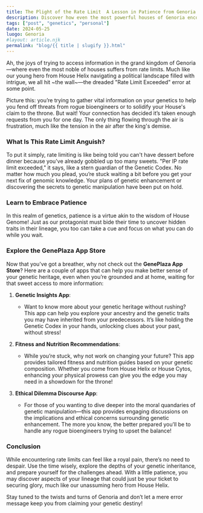 ```yaml
---
title: The Plight of the Rate Limit  A Lesson in Patience from Genoria
description: Discover how even the most powerful houses of Genoria encounter limits and learn about some of the GenePlaza apps that can help you make the most of your genetic journey.
tags: ["post", "genetics", "personal"]
date: 2024-05-25
luogo: Genoria
#layout: article.njk
permalink: "blog/{{ title | slugify }}.html"
---
```


Ah, the joys of trying to access information in the grand kingdom of Genoria—where even the most noble of houses suffers from rate limits. Much like our young hero from House Helix navigating a political landscape filled with intrigue, we all hit ~the wall~—the dreaded "Rate Limit Exceeded" error at some point. 

Picture this: you’re trying to gather vital information on your genetics to help you fend off threats from rogue bioengineers or to solidify your House's claim to the throne. But wait! Your connection has decided it’s taken enough requests from you for one day. The only thing flowing through the air is frustration, much like the tension in the air after the king's demise.

### What Is This Rate Limit Anguish?

To put it simply, rate limiting is like being told you can't have dessert before dinner because you've already gobbled up too many sweets. "Per IP rate limit exceeded," it says, like a stern guardian of the Genetic Codex. No matter how much you plead, you’re stuck waiting a bit before you get your next fix of genomic knowledge. Your plans of genetic enhancement or discovering the secrets to genetic manipulation have been put on hold.

### Learn to Embrace Patience

In this realm of genetics, patience is a virtue akin to the wisdom of House Genome! Just as our protagonist must bide their time to uncover hidden traits in their lineage, you too can take a cue and focus on what you can do while you wait. 

### Explore the GenePlaza App Store

Now that you've got a breather, why not check out the **GenePlaza App Store**? Here are a couple of apps that can help you make better sense of your genetic heritage, even when you’re grounded and at home, waiting for that sweet access to more information:

1. **Genetic Insights App**:
   - Want to know more about your genetic heritage without rushing? This app can help you explore your ancestry and the genetic traits you may have inherited from your predecessors. It’s like holding the Genetic Codex in your hands, unlocking clues about your past, without stress!

2. **Fitness and Nutrition Recommendations**:
   - While you’re stuck, why not work on changing your future? This app provides tailored fitness and nutrition guides based on your genetic composition. Whether you come from House Helix or House Cytos, enhancing your physical prowess can give you the edge you may need in a showdown for the throne!

3. **Ethical Dilemma Discourse App**:
   - For those of you wanting to dive deeper into the moral quandaries of genetic manipulation—this app provides engaging discussions on the implications and ethical concerns surrounding genetic enhancement. The more you know, the better prepared you’ll be to handle any rogue bioengineers trying to upset the balance!

### Conclusion

While encountering rate limits can feel like a royal pain, there’s no need to despair. Use the time wisely, explore the depths of your genetic inheritance, and prepare yourself for the challenges ahead. With a little patience, you may discover aspects of your lineage that could just be your ticket to securing glory, much like our unassuming hero from House Helix. 

Stay tuned to the twists and turns of Genoria and don’t let a mere error message keep you from claiming your genetic destiny!
